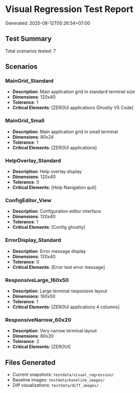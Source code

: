 # Visual Regression Test Report

Generated: 2025-08-12T05:26:54+07:00

## Test Summary

Total scenarios tested: 7

## Scenarios

### MainGrid_Standard
- **Description**: Main application grid in standard terminal size
- **Dimensions**: 120x40
- **Tolerance**: 1
- **Critical Elements**: [ZEROUI applications Ghostty VS Code]

### MainGrid_Small
- **Description**: Main application grid in small terminal
- **Dimensions**: 80x24
- **Tolerance**: 1
- **Critical Elements**: [ZEROUI applications]

### HelpOverlay_Standard
- **Description**: Help overlay display
- **Dimensions**: 120x40
- **Tolerance**: 0
- **Critical Elements**: [Help Navigation quit]

### ConfigEditor_View
- **Description**: Configuration editor interface
- **Dimensions**: 120x40
- **Tolerance**: 1
- **Critical Elements**: [Config ghostty]

### ErrorDisplay_Standard
- **Description**: Error message display
- **Dimensions**: 120x40
- **Tolerance**: 0
- **Critical Elements**: [Error test error message]

### ResponsiveLarge_160x50
- **Description**: Large terminal responsive layout
- **Dimensions**: 160x50
- **Tolerance**: 1
- **Critical Elements**: [ZEROUI applications 4 columns]

### ResponsiveNarrow_60x20
- **Description**: Very narrow terminal layout
- **Dimensions**: 60x20
- **Tolerance**: 2
- **Critical Elements**: [ZEROUI]

## Files Generated

- Current snapshots: `testdata/visual_regression/`
- Baseline images: `testdata/baseline_images/`
- Diff visualizations: `testdata/diff_images/`

